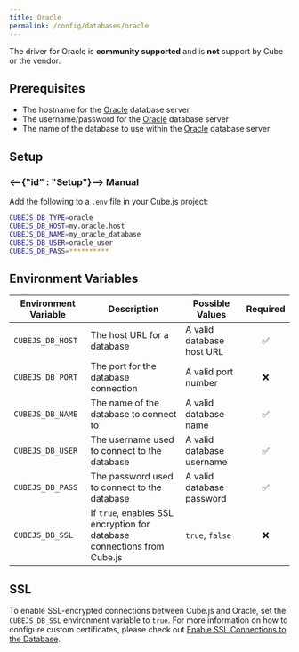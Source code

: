 ```yaml
---
title: Oracle
permalink: /config/databases/oracle
---
```


<WarningBox>
  The driver for Oracle is <b>community supported</b> and is <b>not</b> support by Cube or the vendor. 
</WarningBox>

## Prerequisites

- The hostname for the [Oracle][oracle] database server
- The username/password for the [Oracle][oracle] database server
- The name of the database to use within the [Oracle][oracle] database server

## Setup

### <--{"id" : "Setup"}--> Manual

Add the following to a `.env` file in your Cube.js project:

```bash
CUBEJS_DB_TYPE=oracle
CUBEJS_DB_HOST=my.oracle.host
CUBEJS_DB_NAME=my_oracle_database
CUBEJS_DB_USER=oracle_user
CUBEJS_DB_PASS=**********
```

## Environment Variables

| Environment Variable | Description                                                             | Possible Values           | Required |
| -------------------- | ----------------------------------------------------------------------- | ------------------------- | :------: |
| `CUBEJS_DB_HOST`     | The host URL for a database                                             | A valid database host URL |    ✅    |
| `CUBEJS_DB_PORT`     | The port for the database connection                                    | A valid port number       |    ❌    |
| `CUBEJS_DB_NAME`     | The name of the database to connect to                                  | A valid database name     |    ✅    |
| `CUBEJS_DB_USER`     | The username used to connect to the database                            | A valid database username |    ✅    |
| `CUBEJS_DB_PASS`     | The password used to connect to the database                            | A valid database password |    ✅    |
| `CUBEJS_DB_SSL`      | If `true`, enables SSL encryption for database connections from Cube.js | `true`, `false`           |    ❌    |

## SSL

To enable SSL-encrypted connections between Cube.js and Oracle, set the
`CUBEJS_DB_SSL` environment variable to `true`. For more information on how to
configure custom certificates, please check out [Enable SSL Connections to the
Database][ref-recipe-enable-ssl].

[oracle]: https://www.oracle.com/uk/index.html
[ref-recipe-enable-ssl]: /recipes/enable-ssl-connections-to-database
